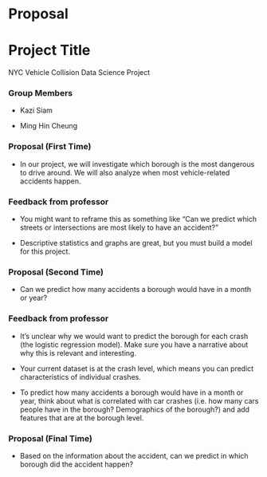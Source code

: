 # Proposal

# Project Title

NYC Vehicle Collision Data Science Project

### Group Members

- Kazi Siam

- Ming Hin Cheung

### Proposal (First Time)

- In our project, we will investigate which borough is the most dangerous to drive around. We will also analyze when most vehicle-related accidents happen.

### Feedback from professor

- You might want to reframe this as something like “Can we predict which streets or intersections are most likely to have an accident?”

- Descriptive statistics and graphs are great, but you must build a model for this project.

### Proposal (Second Time)

- Can we predict how many accidents a borough would have in a month or year?

### Feedback from professor

- It’s unclear why we would want to predict the borough for each crash (the logistic regression model). Make sure you have a narrative about why this is relevant and interesting. ﻿﻿﻿﻿﻿﻿﻿﻿﻿﻿﻿﻿﻿﻿

- Your current dataset is at the crash level, which means you can predict characteristics of individual crashes. 

- To predict how many accidents a borough would have in a month or year, think about what is correlated with car crashes (i.e. how many cars people have in the borough? Demographics of the borough?) and add features that are at the borough level. 

### Proposal (Final Time)

- Based on the information about the accident, can we predict in which borough did the accident happen?